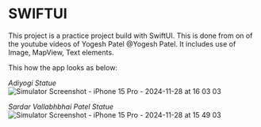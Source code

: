 SWIFTUI 
============================
This project is a practice project build with SwiftUI. This is done from on of the youtube videos of Yogesh Patel @Yogesh Patel.
It includes use of Image, MapView, Text elements.

This how the app looks as below:

*Adiyogi Statue*
![Simulator Screenshot - iPhone 15 Pro - 2024-11-28 at 16 03 03](https://github.com/user-attachments/assets/9c0cc195-7eab-42bd-b40a-ff1233ab7c61)


*Sardar Vallabhbhai Patel Statue*
![Simulator Screenshot - iPhone 15 Pro - 2024-11-28 at 15 49 03](https://github.com/user-attachments/assets/148558e0-0093-4c5a-8dd0-4e5f5c9e8372)

